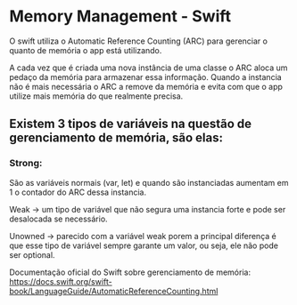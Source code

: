 # Memory Management - Swift

O swift utiliza o Automatic Reference Counting (ARC) para gerenciar o quanto de memória o app está utilizando. 

A cada vez que é criada uma nova instância de uma classe o ARC aloca um pedaço da memória para armazenar essa informação. Quando a instancia não é mais necessária o ARC a remove da memória e evita com que o app utilize mais memória do que realmente precisa.

## Existem 3 tipos de variáveis na questão de gerenciamento de memória, são elas:

### Strong:
São as variáveis normais (var, let) e quando são instanciadas aumentam em 1 o contador do ARC dessa instancia.



Weak -> um tipo de variável que não segura uma instancia forte e pode ser desalocada se necessário.

Unowned -> parecido com a variável weak porem a principal diferença é que esse tipo de variável sempre garante um valor, ou seja, ele não pode ser optional.


Documentação oficial do Swift sobre gerenciamento de memória: https://docs.swift.org/swift-book/LanguageGuide/AutomaticReferenceCounting.html
